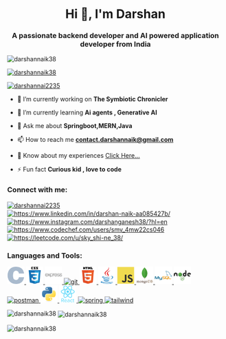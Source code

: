 <h1 align="center">Hi 👋, I'm Darshan</h1>
<h3 align="center">A passionate backend developer and AI powered application developer from India</h3>

<p align="left"> <img src="https://komarev.com/ghpvc/?username=darshannaik38&label=Profile%20views&color=0e75b6&style=flat" alt="darshannaik38" /> </p>

<p align="left"> <a href="https://github.com/ryo-ma/github-profile-trophy"><img src="https://github-profile-trophy.vercel.app/?username=darshannaik38" alt="darshannaik38" /></a> </p>

<p align="left"> <a href="https://twitter.com/darshannai2235" target="blank"><img src="https://img.shields.io/twitter/follow/darshannai2235?logo=twitter&style=for-the-badge" alt="darshannai2235" /></a> </p>

- 🔭 I’m currently working on **The Symbiotic Chronicler**

- 🌱 I’m currently learning **Ai agents , Generative AI**

- 💬 Ask me about **Springboot,MERN,Java**

- 📫 How to reach me **contact.darshannaik@gmail.com**

- 📄 Know about my experiences [Click Here...](https://drive.google.com/file/d/1djS4NrpLbtyyYy_jSzwKw1sHPO0BFL9a/view?usp=sharing)

- ⚡ Fun fact **Curious kid , love to code**

<h3 align="left">Connect with me:</h3>
<p align="left">
<a href="https://twitter.com/darshannai2235" target="blank"><img align="center" src="https://raw.githubusercontent.com/rahuldkjain/github-profile-readme-generator/master/src/images/icons/Social/twitter.svg" alt="darshannai2235" height="30" width="40" /></a>
<a href="https://linkedin.com/in/https://www.linkedin.com/in/darshan-naik-aa085427b/" target="blank"><img align="center" src="https://raw.githubusercontent.com/rahuldkjain/github-profile-readme-generator/master/src/images/icons/Social/linked-in-alt.svg" alt="https://www.linkedin.com/in/darshan-naik-aa085427b/" height="30" width="40" /></a>
<a href="https://instagram.com/https://www.instagram.com/darshanganesh38/?hl=en" target="blank"><img align="center" src="https://raw.githubusercontent.com/rahuldkjain/github-profile-readme-generator/master/src/images/icons/Social/instagram.svg" alt="https://www.instagram.com/darshanganesh38/?hl=en" height="30" width="40" /></a>
<a href="https://www.codechef.com/users/https://www.codechef.com/users/smv_4mw22cs046" target="blank"><img align="center" src="https://cdn.jsdelivr.net/npm/simple-icons@3.1.0/icons/codechef.svg" alt="https://www.codechef.com/users/smv_4mw22cs046" height="30" width="40" /></a>
<a href="https://www.leetcode.com/https://leetcode.com/u/sky_shi-ne_38/" target="blank"><img align="center" src="https://raw.githubusercontent.com/rahuldkjain/github-profile-readme-generator/master/src/images/icons/Social/leet-code.svg" alt="https://leetcode.com/u/sky_shi-ne_38/" height="30" width="40" /></a>
</p>

<h3 align="left">Languages and Tools:</h3>
<p align="left"> <a href="https://www.cprogramming.com/" target="_blank" rel="noreferrer"> <img src="https://raw.githubusercontent.com/devicons/devicon/master/icons/c/c-original.svg" alt="c" width="40" height="40"/> </a> <a href="https://www.w3schools.com/css/" target="_blank" rel="noreferrer"> <img src="https://raw.githubusercontent.com/devicons/devicon/master/icons/css3/css3-original-wordmark.svg" alt="css3" width="40" height="40"/> </a> <a href="https://expressjs.com" target="_blank" rel="noreferrer"> <img src="https://raw.githubusercontent.com/devicons/devicon/master/icons/express/express-original-wordmark.svg" alt="express" width="40" height="40"/> </a> <a href="https://git-scm.com/" target="_blank" rel="noreferrer"> <img src="https://www.vectorlogo.zone/logos/git-scm/git-scm-icon.svg" alt="git" width="40" height="40"/> </a> <a href="https://www.w3.org/html/" target="_blank" rel="noreferrer"> <img src="https://raw.githubusercontent.com/devicons/devicon/master/icons/html5/html5-original-wordmark.svg" alt="html5" width="40" height="40"/> </a> <a href="https://www.java.com" target="_blank" rel="noreferrer"> <img src="https://raw.githubusercontent.com/devicons/devicon/master/icons/java/java-original.svg" alt="java" width="40" height="40"/> </a> <a href="https://developer.mozilla.org/en-US/docs/Web/JavaScript" target="_blank" rel="noreferrer"> <img src="https://raw.githubusercontent.com/devicons/devicon/master/icons/javascript/javascript-original.svg" alt="javascript" width="40" height="40"/> </a> <a href="https://www.mongodb.com/" target="_blank" rel="noreferrer"> <img src="https://raw.githubusercontent.com/devicons/devicon/master/icons/mongodb/mongodb-original-wordmark.svg" alt="mongodb" width="40" height="40"/> </a> <a href="https://www.mysql.com/" target="_blank" rel="noreferrer"> <img src="https://raw.githubusercontent.com/devicons/devicon/master/icons/mysql/mysql-original-wordmark.svg" alt="mysql" width="40" height="40"/> </a> <a href="https://nodejs.org" target="_blank" rel="noreferrer"> <img src="https://raw.githubusercontent.com/devicons/devicon/master/icons/nodejs/nodejs-original-wordmark.svg" alt="nodejs" width="40" height="40"/> </a> <a href="https://postman.com" target="_blank" rel="noreferrer"> <img src="https://www.vectorlogo.zone/logos/getpostman/getpostman-icon.svg" alt="postman" width="40" height="40"/> </a> <a href="https://www.python.org" target="_blank" rel="noreferrer"> <img src="https://raw.githubusercontent.com/devicons/devicon/master/icons/python/python-original.svg" alt="python" width="40" height="40"/> </a> <a href="https://reactjs.org/" target="_blank" rel="noreferrer"> <img src="https://raw.githubusercontent.com/devicons/devicon/master/icons/react/react-original-wordmark.svg" alt="react" width="40" height="40"/> </a> <a href="https://spring.io/" target="_blank" rel="noreferrer"> <img src="https://www.vectorlogo.zone/logos/springio/springio-icon.svg" alt="spring" width="40" height="40"/> </a> <a href="https://tailwindcss.com/" target="_blank" rel="noreferrer"> <img src="https://www.vectorlogo.zone/logos/tailwindcss/tailwindcss-icon.svg" alt="tailwind" width="40" height="40"/> </a> </p>

<p><img align="left" src="https://github-readme-stats.vercel.app/api/top-langs?username=darshannaik38&show_icons=true&locale=en&layout=compact" alt="darshannaik38" /></p>

<p>&nbsp;<img align="center" src="https://github-readme-stats.vercel.app/api?username=darshannaik38&show_icons=true&locale=en" alt="darshannaik38" /></p>

<p><img align="center" src="https://github-readme-streak-stats.herokuapp.com/?user=darshannaik38&" alt="darshannaik38" /></p>
